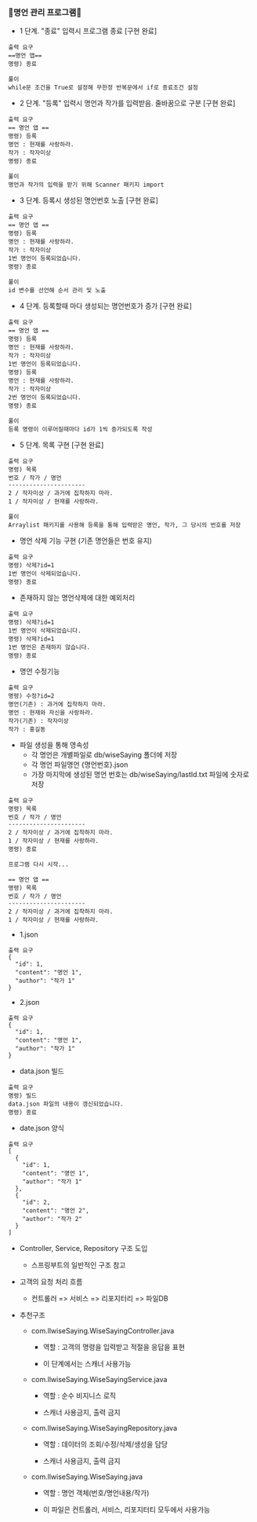 ### 🎉명언 관리 프로그램🎉
* 1 단계. "종료" 입력시 프로그램 종료 [구현 완료]

```
출력 요구
==명언 앱==
명령) 종료
```
```
풀이
while문 조건을 True로 설정해 무한정 반복문에서 if로 종료조건 설정
```

* 2 단계. "등록" 입력시 명언과 작가를 입력받음. 줄바꿈으로 구분 [구현 완료]
```
출력 요구
== 명언 앱 ==
명령) 등록
명언 : 현재를 사랑하라.
작가 : 작자미상
명령) 종료
```
```
풀이
명언과 작가의 입력을 받기 위해 Scanner 패키지 import
```

* 3 단계. 등록시 생성된 명언번호 노출 [구현 완료]
```
출력 요구
== 명언 앱 ==
명령) 등록
명언 : 현재를 사랑하라.
작가 : 작자미상
1번 명언이 등록되었습니다.
명령) 종료
```
```
풀이
id 변수를 선언해 순서 관리 및 노출
```

* 4 단계. 등록할때 마다 생성되는 명언번호가 증가 [구현 완료]
```
출력 요구
== 명언 앱 ==
명령) 등록
명언 : 현재를 사랑하라.
작가 : 작자미상
1번 명언이 등록되었습니다.
명령) 등록
명언 : 현재를 사랑하라.
작가 : 작자미상
2번 명언이 등록되었습니다.
명령) 종료
```
```
풀이
등록 명령이 이루어질때마다 id가 1씩 증가되도록 작성
```

* 5 단계. 목록 구현 [구현 완료]
```
출력 요구
명령) 목록
번호 / 작가 / 명언
----------------------
2 / 작자미상 / 과거에 집착하지 마라.
1 / 작자미상 / 현재를 사랑하라.
```
```
풀이
Arraylist 패키지를 사용해 등록을 통해 입력받은 명언, 작가, 그 당시의 번호를 저장
```

* 명언 삭제 기능 구현 (기존 명언들은 번호 유지)
```
출력 요구
명령) 삭제?id=1
1번 명언이 삭제되었습니다.
명령) 종료
```

* 존재하지 않는 명언삭제에 대한 예외처리
```
출력 요구
명령) 삭제?id=1
1번 명언이 삭제되었습니다.
명령) 삭제?id=1
1번 명언은 존재하지 않습니다.
명령) 종료
```

* 명언 수정기능
```
출력 요구
명령) 수정?id=2
명언(기존) : 과거에 집착하지 마라.
명언 : 현재와 자신을 사랑하라.
작가(기존) : 작자미상
작가 : 홍길동
```

* 파일 생성을 통해 영속성
  * 각 명언은 개별파일로 db/wiseSaying 폴더에 저장
  * 각 명언 파일명언 {명언번호}.json
  * 가장 마지막에 생성된 명언 번호는 db/wiseSaying/lastId.txt 파일에 숫자로 저장

```
출력 요구
명령) 목록
번호 / 작가 / 명언
----------------------
2 / 작자미상 / 과거에 집착하지 마라.
1 / 작자미상 / 현재를 사랑하라.
명령) 종료

프로그램 다시 시작...

== 명언 앱 ==
명령) 목록
번호 / 작가 / 명언
----------------------
2 / 작자미상 / 과거에 집착하지 마라.
1 / 작자미상 / 현재를 사랑하라.
```

* 1.json
```
출력 요구
{
  "id": 1,
  "content": "명언 1",
  "author": "작가 1"
}
```

* 2.json
```
출력 요구
{
  "id": 1,
  "content": "명언 1",
  "author": "작가 1"
}
```



* data.json 빌드
```
출력 요구
명령) 빌드
data.json 파일의 내용이 갱신되었습니다.
명령) 종료
```

  * date.json 양식
```
출력 요구
[
  {
    "id": 1,
    "content": "명언 1",
    "author": "작가 1"
  },
  {
    "id": 2,
    "content": "명언 2",
    "author": "작가 2"
  }
]
```

 * Controller, Service, Repository 구조 도입

   * 스프링부트의 일반적인 구조 참고

 * 고객의 요청 처리 흐름

   * 컨트롤러 => 서비스 => 리포지터리 => 파일DB

 * 추천구조

   * com.llwiseSaying.WiseSayingController.java

     * 역할 : 고객의 명령을 입력받고 적절을 응답을 표현

     * 이 단계에서는 스캐너 사용가능

   * com.llwiseSaying.WiseSayingService.java

     * 역할 : 순수 비지니스 로직

     * 스캐너 사용금지, 출력 금지

   * com.llwiseSaying.WiseSayingRepository.java

     * 역할 : 데이터의 조회/수정/삭제/생성을 담당

     * 스캐너 사용금지, 출력 금지

   * com.llwiseSaying.WiseSaying.java

     * 역할 : 명언 객체(번호/명언내용/작가)

     * 이 파일은 컨트롤러, 서비스, 리포지터티 모두에서 사용가능